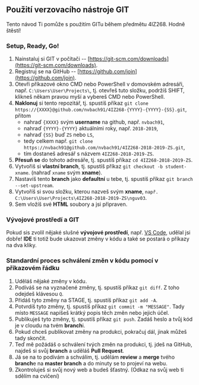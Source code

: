 
## Použití verzovacího nástroje GIT
Tento návod Ti pomůže s použitím GITu během předmětu 4IZ268. Hodně štěstí!



### Setup, Ready, Go!
1. Nainstaluj si GIT v počítači -- [https://git-scm.com/downloads](https://git-scm.com/downloads).
2. Registruj se na GitHub -- [https://github.com/join](https://github.com/join).
3. Otevři příkazové okno CMD nebo PowerShell v domovském adresáři, např. `C:\Users\User\Projects\`, tj. otevřeš tuto složku, podržíš SHIFT, klikneš někam pravou myší a vybereš CMD nebo PowerShell.
4. **Naklonuj** si tento repozitář, tj. spustíš příkaz `git clone https://{XXXX}@github.com/nvbach91/4IZ268-{YYYY}-{YYYY}-{SS}.git`, přitom 
    - nahraď `{XXXX}` svým **username** na github, např. `nvbach91`,
    - nahraď `{YYYY}-{YYYY}` aktuálními roky, např. `2018-2019`,
    - nahraď `{SS}` buď `ZS` nebo `LS`,
    - tedy celkem např. `git clone https://nvbach91@github.com/nvbach91/4IZ268-2018-2019-ZS.git`,
    - tím dostaneš adresář s názvem `4IZ268-2018-2019-ZS`.
5. **Přesuň se** do tohoto adresáře, tj. spustíš příkaz `cd 4IZ268-2018-2019-ZS`.
6. Vytvořiš si **vlastní branch**, tj. spustíš příkaz `git checkout -b student-xname`. (nahraď `xname` svým **xname**).
7. Nastavíš tento **branch** jako **defaultní** u tebe, tj. spustíš příkaz `git branch --set-upstream`.
8. Vytvoříš si svou složku, kterou nazveš svým **xname**, `např. C:\Users\User\Projects\4IZ268-2018-2019-ZS\nguv03`.
9. Sem vložíš své **HTML** soubory a jsi připraven.



### Vývojové prostředí a GIT
Pokud sis zvolil nějaké slušné **vývojové prostředí**, např. [VS Code](https://code.visualstudio.com/download), udělal jsi dobře! **IDE** ti totiž bude ukazovat změny v kódu a také se postará o příkazy na dva kliky.



### Standardní proces schválení změn v kódu pomocí v příkazovém řádku
1. Uděláš nějaké změny v kódu.
2. Podíváš se na vyznačené změny, tj. spustíš příkaz `git diff`. Z toho odejdeš klávesou `Q`.
3. Přidáš tyto změny na STAGE, tj. spustíš příkaz `git add -A`.
4. Potvrdíš tyto změny, tj. spustíš příkaz `git commit -m "MESSAGE"`. Tady místo `MESSAGE` napíšeš krátký popis těch změn nebo jejich účel.
5. Publikuješ tyto změny, tj. spustíš příkaz `git push`. Zadáš heslo a tvůj kód je v cloudu na tvém **branch**i.
6. Pokud chceš publikovat změny na produkci, pokračuj dál, jinak můžeš tady skončit.
7. Teď mě požádáš o schválení tvých změn na produkci, tj. jdeš na GitHub, najdeš si svůj **branch** a uděláš **Pull Request**.
7. Já se na to podívám a schválím, tj. udělám **review** a **merge** tvého **branch**e na **master branch** a do minuty se to projeví na webu.
8. Zkontroluješ si svůj nový web a budeš šťastný. (Odkaz na svůj web ti sdělím na cvičení)


